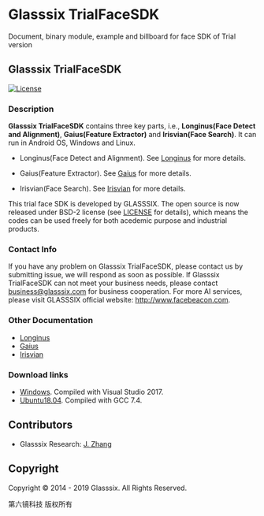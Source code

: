 # Glasssix TrialFaceSDK
Document, binary module, example and billboard for face SDK of Trial version

## Glasssix TrialFaceSDK 

[![License](https://img.shields.io/badge/license-BSD-blue.svg)](LICENSE)

### Description

**Glasssix TrialFaceSDK** contains three key parts, i.e., **Longinus(Face Detect and Alignment)**, **Gaius(Feature Extractor)** and **Irisvian(Face Search)**. It can run in Android OS, Windows and Linux.

* Longinus(Face Detect and Alignment). See [Longinus](./doc/Longinus.md) for more details. 

* Gaius(Feature Extractor). See [Gaius](./doc/Gaius.md) for more details.

* Irisvian(Face Search). See [Irisvian](./doc/Irisvian.md) for more details. 

This trial face SDK is developed by GLASSSIX. The open source is now released under BSD-2 license (see [LICENSE](LICENSE) for details), which means the codes can be used freely for both acedemic purpose and industrial products.

### Contact Info

If you have any problem on Glasssix TrialFaceSDK, please contact us by submitting issue, we will respond as soon as possible.
If Glasssix TrialFaceSDK can not meet your business needs, please contact business@glasssix.com for business cooperation. For more AI services, please visit GLASSSIX official website: http://www.facebeacon.com.


### Other Documentation

* [Longinus](./doc/Longinus.md)
* [Gaius](./doc/Gaius.md)
* [Irisvian](./doc/Irisvian.md)

### Download links
* [Windows](./x86/Windows). Compiled with Visual Studio 2017.
* [Ubuntu18.04](./x86/Linux). Compiled with GCC 7.4.

## Contributors

- Glasssix Research: [J. Zhang](https://github.com/fengye2two)


## Copyright

Copyright © 2014 - 2019 Glasssix. All Rights Reserved. 

第六镜科技 版权所有
